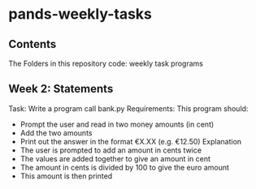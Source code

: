 # pands-weekly-tasks

## Contents
The Folders in this repository
code: weekly task programs

## Week 2: Statements
Task: Write a program call bank.py
Requirements: This program should:
- Prompt the user and read in two money amounts (in cent)
- Add the two amounts
- Print out the answer in the format €X.XX (e.g. €12.50)
Explanation
- The user is prompted to add an amount in cents twice
- The values are added together to give an amount in cent
- The amount in cents is divided by 100 to give the euro amount
- This amount is then printed
